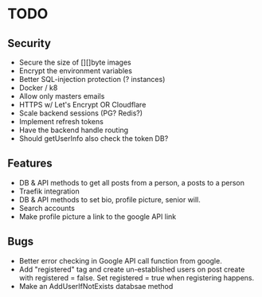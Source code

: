 # TODO

## Security
 * Secure the size of [][]byte images
 * Encrypt the environment variables 
 * Better SQL-injection protection (? instances)
 * Docker / k8
 * Allow only masters emails
 * HTTPS w/ Let's Encrypt OR Cloudflare
 * Scale backend sessions (PG? Redis?)
 * Implement refresh tokens
 * Have the backend handle routing
 * Should getUserInfo also check the token DB?

## Features
 * DB & API methods to get all posts from a person, a posts to a person
 * Traefik integration
 * DB & API methods to set bio, profile picture, senior will.
 * Search accounts
 * Make profile picture a link to the google API link

## Bugs
 * Better error checking in Google API call function from google.
 * Add "registered" tag and create un-established users on post create with registered = false. Set registered = true when registering happens.
 * Make an AddUserIfNotExists databsae method
